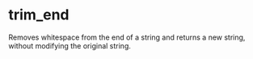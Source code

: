 # trim_end

Removes whitespace from the end of a string and returns a new string, without modifying the original string.
